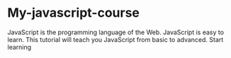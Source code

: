 # My-javascript-course
JavaScript is the programming language of the Web. JavaScript is easy to learn. This tutorial will teach you JavaScript from basic to advanced. Start learning
